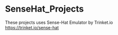 # SenseHat_Projects

These projects uses Sense-Hat Emulator by Trinket.io
https://trinket.io/sense-hat
